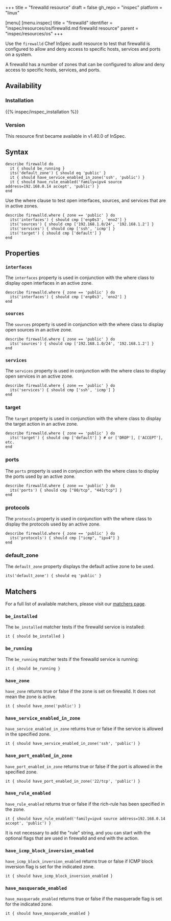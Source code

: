 +++
title = "firewalld resource"
draft = false
gh_repo = "inspec"
platform = "linux"

[menu]
  [menu.inspec]
    title = "firewalld"
    identifier = "inspec/resources/os/firewalld.md firewalld resource"
    parent = "inspec/resources/os"
+++

Use the `firewalld` Chef InSpec audit resource to test that firewalld is configured to allow and deny access to specific hosts, services and ports on a system.

A firewalld has a number of zones that can be configured to allow and deny access to specific hosts, services, and ports.

## Availability

### Installation

{{% inspec/inspec_installation %}}

### Version

This resource first became available in v1.40.0 of InSpec.

## Syntax

    describe firewalld do
      it { should be_running }
      its('default_zone') { should eq 'public' }
      it { should have_service_enabled_in_zone('ssh', 'public') }
      it { should have_rule_enabled('family=ipv4 source address=192.168.0.14 accept', 'public') }
    end

Use the where clause to test open interfaces, sources, and services that are in active zones.

    describe firewalld.where { zone == 'public' } do
      its('interfaces') { should cmp ['enp0s3', 'eno2'] }
      its('sources') { should cmp ['192.168.1.0/24', '192.168.1.2'] }
      its('services') { should cmp ['ssh', 'icmp'] }
      its('target') { should cmp ['default'] }
    end

## Properties

### `interfaces`

The `interfaces` property is used in conjunction with the where class to display open interfaces in an active zone.

    describe firewalld.where { zone == 'public' } do
      its('interfaces') { should cmp ['enp0s3', 'eno2'] }
    end

### `sources`

The `sources` property is used in conjunction with the where class to display open sources in an active zone.

    describe firewalld.where { zone == 'public' } do
      its('sources') { should cmp ['192.168.1.0/24', '192.168.1.2'] }
    end

### `services`

The `services` property is used in conjunction with the where class to display open services in an active zone.

    describe firewalld.where { zone == 'public' } do
      its('services') { should cmp ['ssh', 'icmp'] }
    end

### target

The `target` property is used in conjunction with the where class to display the target action in an active zone.

    describe firewalld.where { zone == 'public' } do
      its('target') { should cmp ['default'] } # or ['DROP'], ['ACCEPT'], etc.
    end

### ports

The `ports` property is used in conjunction with the where class to display the ports used by an active zone.

    describe firewalld.where { zone == 'public' } do
      its('ports') { should cmp ["80/tcp", "443/tcp"] }
    end

### protocols

The `protocols` property is used in conjunction with the where class to display the protocols used by an active zone.

    describe firewalld.where { zone == 'public' } do
      its('protocols') { should cmp ["icmp", "ipv4"] }
    end

### default_zone

The `default_zone` property displays the default active zone to be used.

    its('default_zone') { should eq 'public' }

## Matchers

For a full list of available matchers, please visit our [matchers page](/inspec/matchers/).

### `be_installed`

The `be_installed` matcher tests if the firewalld service is installed:

    it { should be_installed }

### `be_running`

The `be_running` matcher tests if the firewalld service is running:

    it { should be_running }

### `have_zone`

`have_zone` returns true or false if the zone is set on firewalld. It does not mean the zone is active.

    it { should have_zone('public') }

### `have_service_enabled_in_zone`

`have_service_enabled_in_zone` returns true or false if the service is allowed in the specified zone.

    it { should have_service_enabled_in_zone('ssh', 'public') }

### `have_port_enabled_in_zone`

`have_port_enabled_in_zone` returns true or false if the port is allowed in the specified zone.

    it { should have_port_enabled_in_zone('22/tcp', 'public') }

### `have_rule_enabled`

`have_rule_enabled` returns true or false if the rich-rule has been specified in the zone.

    it { should have_rule_enabled('family=ipv4 source address=192.168.0.14 accept', 'public') }

It is not necessary to add the "rule" string, and you can start with the optional flags that are used in firewalld and end with the action.

### `have_icmp_block_inversion_enabled`

`have_icmp_block_inversion_enabled` returns true or false if ICMP block inversion flag is set for the indicated zone.

    it { should have_icmp_block_inversion_enabled }

### `have_masquerade_enabled`

`have_masquerade_enabled` returns true or false if the masquerade flag is set for the indicated zone.

    it { should have_masquerade_enabled }
